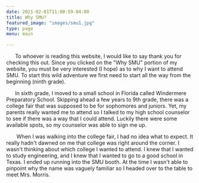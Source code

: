 ```yaml
---
date: 2021-02-01T11:00:59-04:00
title: Why SMU?
featured_image: "images/smu1.jpg"
type: page
menu: main

---
```


&nbsp;&nbsp;&nbsp;&nbsp;&nbsp;&nbsp;To whoever is reading this website, I would like to say thank you for checking this out. Since you clicked on the "Why SMU" portion of my website, you must be very interested (I hope) as to why I want to attend SMU. To start this wild adventure we first need to start all the way from the beginning (ninth grade).


&nbsp;&nbsp;&nbsp;&nbsp;&nbsp;&nbsp;In sixth grade, I moved to a small school in Florida called Windermere Preparatory School. Skipping ahead a few years to 9th grade, there was a college fair that was supposed to be for sophomores and juniors. Yet, my parents really wanted me to attend so I talked to my high school counselor to see if there was a way that I could attend. Luckily there were some available spots, so my counselor was able to sign me up.


&nbsp;&nbsp;&nbsp;&nbsp;&nbsp;&nbsp; When I was walking into the college fair, I had no idea what to expect. It really hadn't dawned on me that college was right around the corner. I wasn't thinking about which college I wanted to attend. I knew that I wanted to study engineering, and I knew that I wanted to go to a good school in Texas. I ended up running into the SMU booth. At the time I wasn't able to pinpoint why the name was vaguely familiar so I headed over to the table to meet Mrs. Morris.
